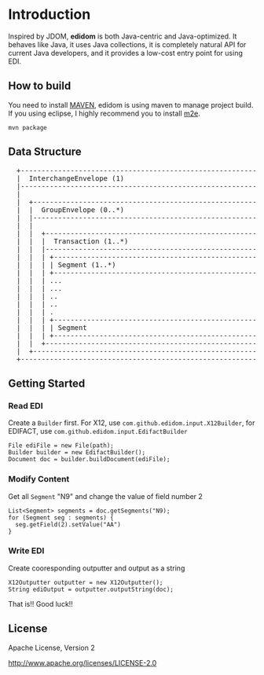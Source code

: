 # Introduction #
Inspired by JDOM, **edidom** is both Java-centric and Java-optimized. It behaves like Java, it uses Java collections, it is completely natural API for current Java developers, and it provides a low-cost entry point for using EDI. 

## How to build ##
You need to install [MAVEN](http://maven.apache.org/), edidom is using maven to manage project build. If you using eclipse, I highly recommend you to install [m2e](http://www.eclipse.org/m2e/).  
  
	mvn package

## Data Structure ##
<pre>
  +-------------------------------------------------------------------+
  |  InterchangeEnvelope (1)                                          |
  |-------------------------------------------------------------------|
  |                                                                   |
  |  +------------------------------------------------------------+   |
  |  |  GroupEnvelope (0..*)                                      |   |
  |  |------------------------------------------------------------|   |
  |  |                                                            |   |
  |  |  +-----------------------------------------------------+   |   |
  |  |  |  Transaction (1..*)                                 |   |   |
  |  |  |-----------------------------------------------------|   |   |
  |  |  | +-------------------------------------------------+ |   |   |
  |  |  | | Segment (1..*)                                  | |   |   |
  |  |  | +-------------------------------------------------+ |   |   |
  |  |  | ...                                                 |   |   |
  |  |  | ...                                                 |   |   |
  |  |  | ..                                                  |   |   |
  |  |  | ..                                                  |   |   |
  |  |  | .                                                   |   |   |
  |  |  | +-------------------------------------------------+ |   |   |
  |  |  | | Segment                                         | |   |   |
  |  |  | +-------------------------------------------------+ |   |   |
  |  |  +-----------------------------------------------------+   |   |
  |  +------------------------------------------------------------+   |
  +-------------------------------------------------------------------+
</pre>

## Getting Started ##
### Read EDI ###
Create a <code>Builder</code> first. For X12, use <code>com.github.edidom.input.X12Builder</code>, for EDIFACT, use <code>com.github.edidom.input.EdifactBuilder</code>

    File ediFile = new File(path);
    Builder builder = new EdifactBuilder();
    Document doc = builder.buildDocument(ediFile);
### Modify Content ###
Get all <code>Segment</code> "N9" and change the value of field number 2

    List<Segment> segments = doc.getSegments("N9);
    for (Segment seg : segments) {
      seg.getField(2).setValue("AA")
    }
### Write EDI ###
Create cooresponding outputter and output as a string

    X12Outputter outputter = new X12Outputter();
    String ediOutput = outputter.outputString(doc);
    
That is!! Good luck!!

## License ##
Apache License, Version 2

http://www.apache.org/licenses/LICENSE-2.0
